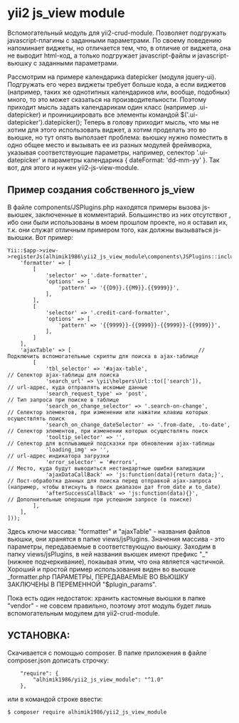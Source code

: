 # yii2 js_view module
Вспомогательный модуль для yii2-crud-module. Позволяет подгружать javascript-плагины с заданными параметрами.
По своему поведению напоминает виджеты, но отличается тем, что, в отличие от виджета, она не выводит html-код, а только подгружает
javascript-файлы и javascript-вьюшку с заданными параметрами.


Рассмотрим на примере календарика datepicker (модуля jquery-ui). Подгружать его через виджеты требует больше кода, а если виджетов
(например, таких же однотипных календариков или, вообще, подобных) много, то это может сказаться на производительности. Поэтому 
приходит мысль задать календарикам один класс (например .ui-datepicker) и проинициировать все элементы командой $('.ui-datepicker').datepicker();
Теперь в голову приходит мысль, что мы не хотим для этого использовать виджет, а хотим проделать это во вьюшке, но тут опять
выползает проблема: вьюшку нужно поместить в одно общее место и вызывать ее из разных модулей фреймворка, указывая соответствующие 
параметры, например, селектор '.ui-datepicker' и параметры календарика { dateFormat: 'dd-mm-yy' }. Так вот, для этого и нужен yii2-js-view-module.


## Пример создания собственного js_view
В файле components/JSPlugins.php находятся примеры вызова js-вьюшек, заключенные в комментарий. Большинство из них отсутствют , 
ибо они были использованы в моем прошлом проекте, но я оставил их, т.к. они служат отличным примером того, как должны вызываться js-вьюшки.
Вот пример:
```
Yii::$app->view->registerJs(alhimik1986\yii2_js_view_module\components\JSPlugins::includePlugins([
	'formatter' => [
		[
			'selector' => '.date-formatter',
			'options' => [
				'pattern' => '{{D9}}.{{M9}}.{{9999}}',
			],
		],
		[
			'selector' => '.credit-card-formatter',
			'options' => [
				'pattern' => '{{9999}}-{{9999}}-{{9999}}-{{9999}}',
			],
		]
	],
	'ajaxTable' => [                                        // Подключить вспомогательные скрипты для поиска в ajax-таблице
		[
			'tbl_selector' => '#ajax-table',                             // Селектор ajax-таблицы для поиска
			'search_url' => \yii\helpers\Url::to(['search']),            // url-адрес, куда отправлять искомые данные
			'search_request_type' => 'post',                             // Тип запроса при поиске в таблице
			'search_on_change_selector' => '.search-on-change',          // Селектор элементов, при изменении или нажатии клавиш которых осуществлять поиск
			'search_on_change_dateSelector' => '.from-date, .to-date',   // Селектор элементов, при изменении которых осуществлять поиск
			'tooltip_selector' => '',                                    // Селектор для всплывающей подсказки при обновлении ajax-таблицы
			'loading_img' => '',                                         // url-адрес индикатора загрузки
			'error_selector' = '#errors',                                // Место, куда будут выводиться нестандартные ошибки валидации
			'ajaxDataCallBack' => 'js:function(data){return data;}',     // Пост-обработка данных для поиска перед отправкой ajax-запроса (например, чтобы втиснуть в поиск диапазон дат from_date и to_date)
			'afterSuccessCallBack' => 'js:function(data){}',             // Дополнительные операции при успешном запросе (в поиске)
		],
	],
]));
```
Здесь ключи массива: "formatter" и "ajaxTable" - названия файлов вьюшки, они хранятся в папке views/jsPlugins. Значения массива - 
это параметры, передаваемые в соответствующую вьюшку. Заходим в папку views/jsPlugins, в ней названия вьюшек имеют префикс "_" 
(нижнее подчеркивание), покаывая этим, что она является частичной. Хороший и простой пример использования виден во вьюшке _formatter.php
ПАРАМЕТРЫ, ПЕРЕДАВАЕМЫЕ ВО ВЬЮШКУ ЗАКЛЮЧЕНЫ В ПЕРЕМЕННОЙ "$plugin_params".


Пока есть один недостаток: хранить кастомные вьюшки в папке "vendor" - не совсем правильно, поэтому этот модуль будет лишь вспомогательным
модулем для yii2-crud-module.


## УСТАНОВКА:

Скачивается с помощью composer. В папке приложения в файле composer.json дописать строчку:
```
    "require": {
		"alhimik1986/yii2_js_view_module": "^1.0"
    },
```
или в командой строке ввести:
```
$ composer require alhimik1986/yii2_js_view_module
```